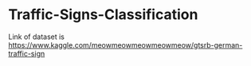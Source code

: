 # Traffic-Signs-Classification
Link of dataset is https://www.kaggle.com/meowmeowmeowmeowmeow/gtsrb-german-traffic-sign
